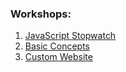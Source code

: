 ### Workshops:

1. [JavaScript Stopwatch](stopwatch)
2. [Basic Concepts](basic-concepts)
3. [Custom Website](cusotm-website)
